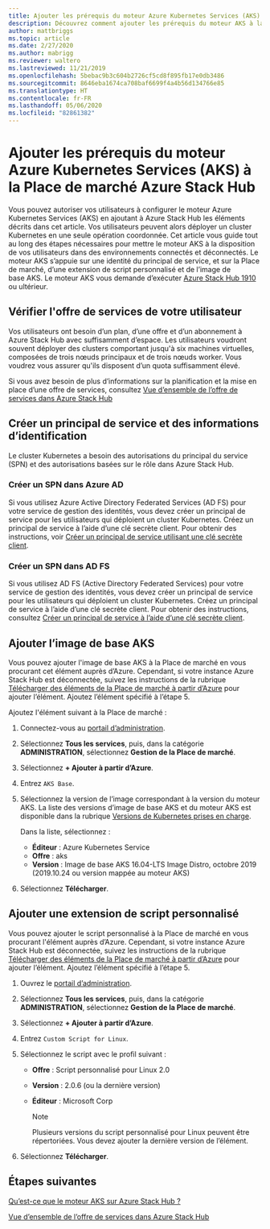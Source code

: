 ```yaml
---
title: Ajouter les prérequis du moteur Azure Kubernetes Services (AKS) à la Place de marché Azure Stack Hub
description: Découvrez comment ajouter les prérequis du moteur AKS à la Place de marché Azure Stack Hub.
author: mattbriggs
ms.topic: article
ms.date: 2/27/2020
ms.author: mabrigg
ms.reviewer: waltero
ms.lastreviewed: 11/21/2019
ms.openlocfilehash: 5bebac9b3c604b2726cf5cd8f895fb17e0db3486
ms.sourcegitcommit: 8646eba1674ca708baf6699f4a4b56d134766e85
ms.translationtype: HT
ms.contentlocale: fr-FR
ms.lasthandoff: 05/06/2020
ms.locfileid: "82861382"
---
```

# <a name="add-the-azure-kubernetes-services-aks-engine-prerequisites-to-the-azure-stack-hub-marketplace"></a>Ajouter les prérequis du moteur Azure Kubernetes Services (AKS) à la Place de marché Azure Stack Hub

Vous pouvez autoriser vos utilisateurs à configurer le moteur Azure Kubernetes Services (AKS) en ajoutant à Azure Stack Hub les éléments décrits dans cet article. Vos utilisateurs peuvent alors déployer un cluster Kubernetes en une seule opération coordonnée. Cet article vous guide tout au long des étapes nécessaires pour mettre le moteur AKS à la disposition de vos utilisateurs dans des environnements connectés et déconnectés. Le moteur AKS s’appuie sur une identité du principal de service, et sur la Place de marché, d’une extension de script personnalisé et de l’image de base AKS. Le moteur AKS vous demande d’exécuter [Azure Stack Hub 1910](release-notes.md?view=azs-1910) ou ultérieur.

## <a name="check-your-users-service-offering"></a>Vérifier l'offre de services de votre utilisateur

Vos utilisateurs ont besoin d’un plan, d’une offre et d’un abonnement à Azure Stack Hub avec suffisamment d’espace. Les utilisateurs voudront souvent déployer des clusters comportant jusqu'à six machines virtuelles, composées de trois nœuds principaux et de trois nœuds worker. Vous voudrez vous assurer qu'ils disposent d’un quota suffisamment élevé.

Si vous avez besoin de plus d’informations sur la planification et la mise en place d’une offre de services, consultez [Vue d’ensemble de l’offre de services dans Azure Stack Hub](service-plan-offer-subscription-overview.md)

## <a name="create-a-service-principal-and-credentials"></a>Créer un principal de service et des informations d’identification

Le cluster Kubernetes a besoin des autorisations du principal du service (SPN) et des autorisations basées sur le rôle dans Azure Stack Hub.

### <a name="create-an-spn-in-azure-ad"></a>Créer un SPN dans Azure AD

Si vous utilisez Azure Active Directory Federated Services (AD FS) pour votre service de gestion des identités, vous devez créer un principal de service pour les utilisateurs qui déploient un cluster Kubernetes. Créez un principal de service à l’aide d’une clé secrète client. Pour obtenir des instructions, voir [Créer un principal de service utilisant une clé secrète client](azure-stack-create-service-principals.md#create-a-service-principal-that-uses-a-client-secret-credential).

### <a name="create-an-spn-in-ad-fs"></a>Créer un SPN dans AD FS

Si vous utilisez AD FS (Active Directory Federated Services) pour votre service de gestion des identités, vous devez créer un principal de service pour les utilisateurs qui déploient un cluster Kubernetes. Créez un principal de service à l’aide d’une clé secrète client. Pour obtenir des instructions, consultez [Créer un principal de service à l’aide d’une clé secrète client](azure-stack-create-service-principals.md#create-a-service-principal-that-uses-client-secret-credentials).

## <a name="add-the-aks-base-image"></a>Ajouter l’image de base AKS

Vous pouvez ajouter l'image de base AKS à la Place de marché en vous procurant cet élément auprès d’Azure. Cependant, si votre instance Azure Stack Hub est déconnectée, suivez les instructions de la rubrique [Télécharger des éléments de la Place de marché à partir d’Azure](azure-stack-download-azure-marketplace-item.md?pivots=state-disconnected) pour ajouter l’élément. Ajoutez l’élément spécifié à l’étape 5.

Ajoutez l'élément suivant à la Place de marché :

1. Connectez-vous au [portail d’administration](https://adminportal.local.azurestack.external).

1. Sélectionnez **Tous les services**, puis, dans la catégorie **ADMINISTRATION**, sélectionnez **Gestion de la Place de marché**.

1. Sélectionnez **+ Ajouter à partir d’Azure**.

1. Entrez `AKS Base`.

1. Sélectionnez la version de l’image correspondant à la version du moteur AKS. La liste des versions d’image de base AKS et du moteur AKS est disponible dans la rubrique [Versions de Kubernetes prises en charge](https://github.com/Azure/aks-engine/blob/master/docs/topics/azure-stack.md#supported-kubernetes-versions). 

    Dans la liste, sélectionnez :
    - **Éditeur** : Azure Kubernetes Service
    - **Offre** : aks
    - **Version** : Image de base AKS 16.04-LTS Image Distro, octobre 2019 (2019.10.24 ou version mappée au moteur AKS)

1. Sélectionnez **Télécharger**.

## <a name="add-a-custom-script-extension"></a>Ajouter une extension de script personnalisé

Vous pouvez ajouter le script personnalisé à la Place de marché en vous procurant l'élément auprès d’Azure. Cependant, si votre instance Azure Stack Hub est déconnectée, suivez les instructions de la rubrique [Télécharger des éléments de la Place de marché à partir d’Azure](azure-stack-download-azure-marketplace-item.md?pivots=state-disconnected) pour ajouter l’élément.  Ajoutez l’élément spécifié à l’étape 5.

1. Ouvrez le [portail d’administration](https://adminportal.local.azurestack.external).

1. Sélectionnez **Tous les services**, puis, dans la catégorie **ADMINISTRATION**, sélectionnez **Gestion de la Place de marché**.

1. Sélectionnez **+ Ajouter à partir d’Azure**.

1. Entrez `Custom Script for Linux`.

1. Sélectionnez le script avec le profil suivant :
   - **Offre** : Script personnalisé pour Linux 2.0
   - **Version** : 2.0.6 (ou la dernière version)
   - **Éditeur** : Microsoft Corp

     > [!Note]  
     > Plusieurs versions du script personnalisé pour Linux peuvent être répertoriées. Vous devez ajouter la dernière version de l’élément.

1. Sélectionnez **Télécharger**.

## <a name="next-steps"></a>Étapes suivantes

[Qu’est-ce que le moteur AKS sur Azure Stack Hub ?](../user/azure-stack-kubernetes-aks-engine-overview.md)

[Vue d’ensemble de l’offre de services dans Azure Stack Hub](service-plan-offer-subscription-overview.md)
